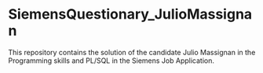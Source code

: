 # SiemensQuestionary_JulioMassignan
This repository contains the solution of the candidate Julio Massignan in the Programming skills and PL/SQL in the Siemens Job Application.
